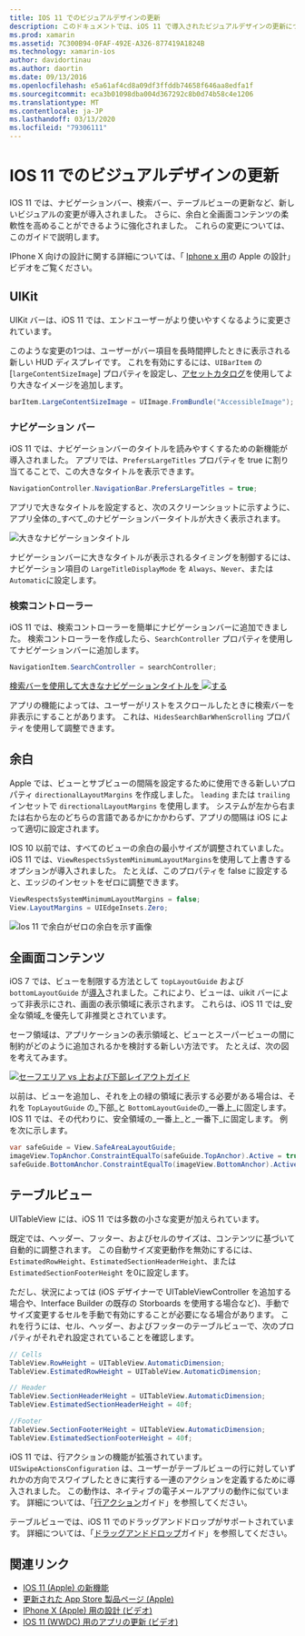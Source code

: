 ```yaml
---
title: IOS 11 でのビジュアルデザインの更新
description: このドキュメントでは、iOS 11 で導入されたビジュアルデザインの更新について説明します。 ナビゲーションバー、検索コントローラー、余白、全画面コンテンツ、およびテーブルビューの変更について説明します。
ms.prod: xamarin
ms.assetid: 7C300B94-0FAF-492E-A326-877419A1824B
ms.technology: xamarin-ios
author: davidortinau
ms.author: daortin
ms.date: 09/13/2016
ms.openlocfilehash: e5a61af4cd8a09df3ffddb74658f646aa8edfa1f
ms.sourcegitcommit: eca3b01098dba004d367292c8b0d74b58c4e1206
ms.translationtype: MT
ms.contentlocale: ja-JP
ms.lasthandoff: 03/13/2020
ms.locfileid: "79306111"
---
```

# <a name="visual-design-updates-in-ios-11"></a>IOS 11 でのビジュアルデザインの更新

IOS 11 では、ナビゲーションバー、検索バー、テーブルビューの更新など、新しいビジュアルの変更が導入されました。 さらに、余白と全画面コンテンツの柔軟性を高めることができるように強化されました。 これらの変更については、このガイドで説明します。 

IPhone X 向けの設計に関する詳細については、「 [Iphone x 用](https://developer.apple.com/videos/play/fall2017/801/)の Apple の設計」ビデオをご覧ください。

## <a name="uikit"></a>UIKit

UIKit バーは、iOS 11 では、エンドユーザーがより使いやすくなるように変更されています。

このような変更の1つは、ユーザーがバー項目を長時間押したときに表示される新しい HUD ディスプレイです。 これを有効にするには、`UIBarItem` の [`largeContentSizeImage`] プロパティを設定し、[アセットカタログ](~/ios/app-fundamentals/images-icons/displaying-an-image.md)を使用してより大きなイメージを追加します。

```csharp
barItem.LargeContentSizeImage = UIImage.FromBundle("AccessibleImage");
```

### <a name="navigation-bar"></a>ナビゲーション バー
iOS 11 では、ナビゲーションバーのタイトルを読みやすくするための新機能が導入されました。 アプリでは、`PrefersLargeTitles` プロパティを true に割り当てることで、この大きなタイトルを表示できます。

```csharp
NavigationController.NavigationBar.PrefersLargeTitles = true;
```

アプリで大きなタイトルを設定すると、次のスクリーンショットに示すように、アプリ全体の_すべて_のナビゲーションバータイトルが大きく表示されます。

![大きなナビゲーションタイトル](visual-design-images/image7.png)

ナビゲーションバーに大きなタイトルが表示されるタイミングを制御するには、ナビゲーション項目の `LargeTitleDisplayMode` を `Always`、`Never`、または `Automatic`に設定します。

### <a name="search-controller"></a>検索コントローラー

iOS 11 では、検索コントローラーを簡単にナビゲーションバーに追加できました。 検索コントローラーを作成したら、`SearchController` プロパティを使用してナビゲーションバーに追加します。

```csharp
NavigationItem.SearchController = searchController;
```

[検索バーを使用して大きなナビゲーションタイトルを ![する](visual-design-images/image8-sml.png)](visual-design-images/image8-sml.png#lightbox)

アプリの機能によっては、ユーザーがリストをスクロールしたときに検索バーを非表示にすることがあります。 これは、`HidesSearchBarWhenScrolling` プロパティを使用して調整できます。

## <a name="margins"></a>余白

Apple では、ビューとサブビューの間隔を設定するために使用できる新しいプロパティ `directionalLayoutMargins` を作成しました。 `leading` または `trailing` インセットで `directionalLayoutMargins` を使用します。 システムが左から右または右から左のどちらの言語であるかにかかわらず、アプリの間隔は iOS によって適切に設定されます。

IOS 10 以前では、すべてのビューの余白の最小サイズが調整されていました。 iOS 11 では、`ViewRespectsSystemMinimumLayoutMargins`を使用して上書きするオプションが導入されました。 たとえば、このプロパティを false に設定すると、エッジのインセットをゼロに調整できます。

```csharp
ViewRespectsSystemMinimumLayoutMargins = false;
View.LayoutMargins = UIEdgeInsets.Zero;
```

![Ios 11 で余白がゼロの余白を示す画像](visual-design-images/image9.png)

<a name="fullscreen" />

## <a name="full-screen-content"></a>全画面コンテンツ

iOS 7 では、ビューを制限する方法として `topLayoutGuide` および `bottomLayoutGuide` が[導入](~/ios/platform/introduction-to-ios7/ios7-ui.md#fullscreen)されました。これにより、ビューは、uikit バーによって非表示にされ、画面の表示領域に表示されます。 これらは、iOS 11 では_安全な領域_を優先して非推奨とされています。

セーフ領域は、アプリケーションの表示領域と、ビューとスーパービューの間に制約がどのように追加されるかを検討する新しい方法です。 たとえば、次の図を考えてみます。

[![セーフエリア vs 上および下部レイアウトガイド](visual-design-images/image10-sml.png)](visual-design-images/image10.png#lightbox)

以前は、ビューを追加し、それを上の緑の領域に表示する必要がある場合は、それを `TopLayoutGuide` の_下部_と `BottomLayoutGuide`の_一番上_に固定します。 IOS 11 では、その代わりに、安全領域の_一番上_と_一番下_に固定します。 例を次に示します。

```csharp
var safeGuide = View.SafeAreaLayoutGuide;
imageView.TopAnchor.ConstraintEqualTo(safeGuide.TopAnchor).Active = true;
safeGuide.BottomAnchor.ConstraintEqualTo(imageView.BottomAnchor).Active = true;
```

## <a name="table-view"></a>テーブルビュー

UITableView には、iOS 11 では多数の小さな変更が加えられています。

既定では、ヘッダー、フッター、およびセルのサイズは、コンテンツに基づいて自動的に調整されます。 この自動サイズ変更動作を無効にするには、`EstimatedRowHeight`、`EstimatedSectionHeaderHeight`、または `EstimatedSectionFooterHeight` を0に設定します。

ただし、状況によっては (iOS デザイナーで UITableViewController を追加する場合や、Interface Builder の既存の Storboards を使用する場合など)、手動でサイズ変更するセルを手動で有効にすることが必要になる場合があります。 これを行うには、セル、ヘッダー、およびフッターのテーブルビューで、次のプロパティがそれぞれ設定されていることを確認します。

```csharp
// Cells
TableView.RowHeight = UITableView.AutomaticDimension;
TableView.EstimatedRowHeight = UITableView.AutomaticDimension;

// Header
TableView.SectionHeaderHeight = UITableView.AutomaticDimension;
TableView.EstimatedSectionHeaderHeight = 40f;

//Footer
TableView.SectionFooterHeight = UITableView.AutomaticDimension;
TableView.EstimatedSectionFooterHeight = 40f;

```

iOS 11 では、行アクションの機能が拡張されています。 `UISwipeActionsConfiguration` は、ユーザーがテーブルビューの行に対していずれかの方向でスワイプしたときに実行する一連のアクションを定義するために導入されました。 この動作は、ネイティブの電子メールアプリの動作に似ています。 詳細については、「[行アクション](~/ios/user-interface/controls/tables/row-action.md)ガイド」を参照してください。

テーブルビューでは、iOS 11 でのドラッグアンドドロップがサポートされています。 詳細については、「[ドラッグアンドドロップ](~/ios/platform/introduction-to-ios11/drag-and-drop.md#uitableview)ガイド」を参照してください。

## <a name="related-links"></a>関連リンク

- [IOS 11 (Apple) の新機能](https://developer.apple.com/ios/)
- [更新された App Store 製品ページ (Apple)](https://developer.apple.com/app-store/product-page/)
- [IPhone X (Apple) 用の設計 (ビデオ)](https://developer.apple.com/videos/play/fall2017/801/)
- [IOS 11 (WWDC) 用のアプリの更新 (ビデオ)](https://developer.apple.com/videos/play/wwdc2017/204/)
